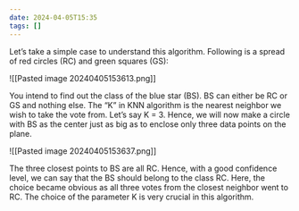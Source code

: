 ```yaml
---
date: 2024-04-05T15:35
tags: []
---
```

Let’s take a simple case to understand this algorithm. Following is a spread of red circles (RC) and green squares (GS):

![[Pasted image 20240405153613.png]]

You intend to find out the class of the blue star (BS). BS can either be RC or GS and nothing else. The “K” in KNN algorithm is the nearest neighbor we wish to take the vote from. Let’s say K = 3. Hence, we will now make a circle with BS as the center just as big as to enclose only three data points on the plane. 

![[Pasted image 20240405153637.png]]

The three closest points to BS are all RC. Hence, with a good confidence level, we can say that the BS should belong to the class RC. Here, the choice became obvious as all three votes from the closest neighbor went to RC. The choice of the parameter K is very crucial in this algorithm. 
